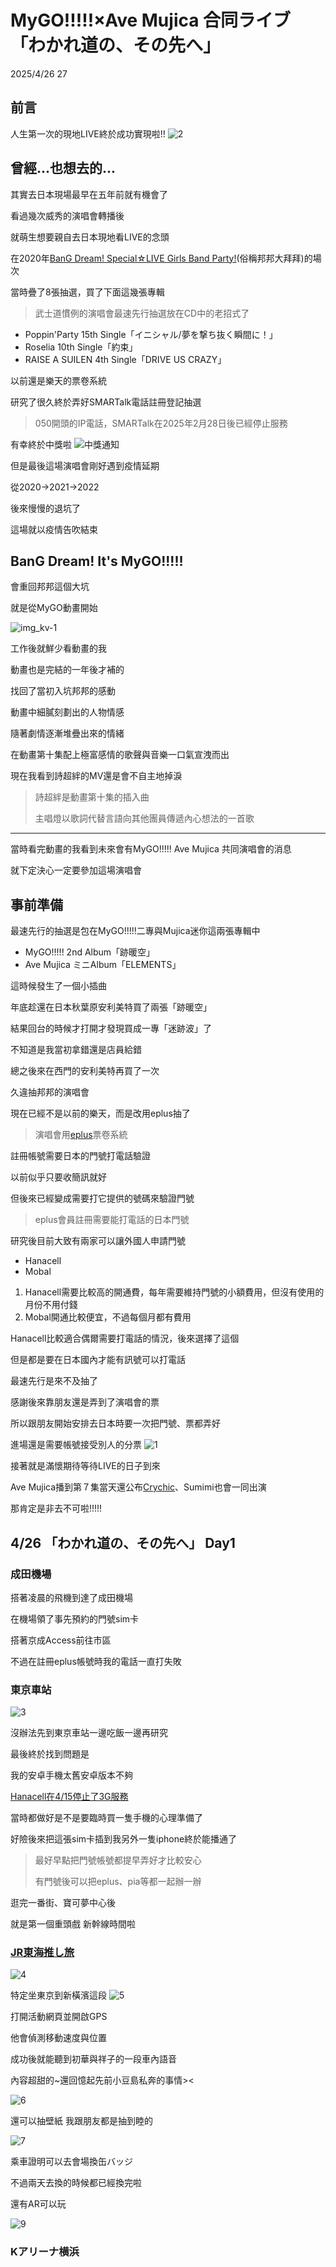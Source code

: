 # MyGO!!!!!×Ave Mujica 合同ライブ「わかれ道の、その先へ」
2025/4/26 27

## 前言
人生第一次的現地LIVE終於成功實現啦!!
![2](https://hackmd.io/_uploads/Hyjweamgxl.jpg)


## 曾經...也想去的...

其實去日本現場最早在五年前就有機會了

看過幾次威秀的演唱會轉播後

就萌生想要親自去日本現地看LIVE的念頭

在2020年[BanG Dream! Special☆LIVE Girls Band Party!](https://bang-dream.com/events/gbp2020)(俗稱邦邦大拜拜)的場次

當時疊了8張抽選，買了下面這幾張專輯
> 武士道慣例的演唱會最速先行抽選放在CD中的老招式了
- Poppin'Party 15th Single「イニシャル/夢を撃ち抜く瞬間に！」
- Roselia 10th Single「約束」
- RAISE A SUILEN 4th Single「DRIVE US CRAZY」

以前還是樂天的票卷系統

研究了很久終於弄好SMARTalk電話註冊登記抽選
> 050開頭的IP電話，SMARTalk在2025年2月28日後已經停止服務

有幸終於中獎啦
![中獎通知](https://hackmd.io/_uploads/HJ6yuPmxge.png)


但是最後這場演唱會剛好遇到疫情延期

從2020->2021->2022

後來慢慢的退坑了

這場就以疫情告吹結束

## BanG Dream! It's MyGO!!!!!
會重回邦邦這個大坑

就是從MyGO動畫開始

![img_kv-1](https://hackmd.io/_uploads/HJvsuDmxlx.jpg)

工作後就鮮少看動畫的我

動畫也是完結的一年後才補的

找回了當初入坑邦邦的感動

動畫中細膩刻劃出的人物情感

隨著劇情逐漸堆疊出來的情緒

在動畫第十集配上極富感情的歌聲與音樂一口氣宣洩而出

現在我看到詩超絆的MV還是會不自主地掉淚
>詩超絆是動畫第十集的插入曲
>
>主唱燈以歌詞代替言語向其他團員傳遞內心想法的一首歌

---
當時看完動畫的我看到未來會有MyGO!!!!! Ave Mujica 共同演唱會的消息

就下定決心一定要參加這場演唱會

## 事前準備
最速先行的抽選是包在MyGO!!!!!二專與Mujica迷你這兩張專輯中
- MyGO!!!!! 2nd Album「跡暖空」
- Ave Mujica ミニAlbum「ELEMENTS」

這時候發生了一個小插曲

年底趁還在日本秋葉原安利美特買了兩張「跡暖空」

結果回台的時候才打開才發現買成一專「迷跡波」了

不知道是我當初拿錯還是店員給錯

總之後來在西門的安利美特再買了一次

久違抽邦邦的演唱會

現在已經不是以前的樂天，而是改用eplus抽了
> 演唱會用[eplus](https://ib.eplus.jp/)票卷系統

註冊帳號需要日本的門號打電話驗證

以前似乎只要收簡訊就好

但後來已經變成需要打它提供的號碼來驗證門號
> eplus會員註冊需要能打電話的日本門號

研究後目前大致有兩家可以讓外國人申請門號
- Hanacell
- Mobal

1. Hanacell需要比較高的開通費，每年需要維持門號的小額費用，但沒有使用的月份不用付錢
2. Mobal開通比較便宜，不過每個月都有費用

Hanacell比較適合偶爾需要打電話的情況，後來選擇了這個

但是都是要在日本國內才能有訊號可以打電話

最速先行是來不及抽了

感謝後來靠朋友還是弄到了演唱會的票

所以跟朋友開始安排去日本時要一次把門號、票都弄好

進場還是需要帳號接受別人的分票
![1](https://hackmd.io/_uploads/rkBpkTmele.jpg)

接著就是滿懷期待等待LIVE的日子到來

Ave Mujica播到第７集當天還公布[Crychic](https://youtu.be/QAcQ35vhM7M?si=g2dgABjoyaWR9FVi)、Sumimi也會一同出演

那肯定是非去不可啦!!!!!

## 4/26 「わかれ道の、その先へ」 Day1

### 成田機場

搭著凌晨的飛機到達了成田機場

在機場領了事先預約的門號sim卡

搭著京成Access前往市區

不過在註冊eplus帳號時我的電話一直打失敗

### 東京車站
![3](https://hackmd.io/_uploads/Bk9C2pXgeg.jpg)

沒辦法先到東京車站一邊吃飯一邊再研究

最後終於找到問題是

我的安卓手機太舊安卓版本不夠

[Hanacell在4/15停止了3G服務](https://support.hanacell.com/japan-sim/5723/)

當時都做好是不是要臨時買一隻手機的心理準備了

好險後來把這張sim卡插到我另外一隻iphone終於能播通了

>最好早點把門號帳號都提早弄好才比較安心
>
>有門號後可以把eplus、pia等都一起辦一辦

逛完一番街、寶可夢中心後

就是第一個重頭戲  新幹線時間啦

### [JR東海推し旅](https://recommend.jr-central.co.jp/oshi-tabi/ave-mujica/)

![4](https://hackmd.io/_uploads/HknheCmxxl.jpg)

特定坐東京到新橫濱這段
![5](https://hackmd.io/_uploads/HyWMb0mlxx.jpg)

打開活動網頁並開啟GPS

他會偵測移動速度與位置

成功後就能聽到初華與祥子的一段車內語音

內容超甜的~還回憶起先前小豆島私奔的事情><

![6](https://hackmd.io/_uploads/rJSaGCQxlg.jpg)

還可以抽壁紙  我跟朋友都是抽到睦的

![7](https://hackmd.io/_uploads/HyoN7C7lgg.jpg)

乘車證明可以去會場換缶バッジ

不過兩天去換的時候都已經換完啦

還有AR可以玩

![9](https://hackmd.io/_uploads/rJerEC7xex.jpg)

### Kアリーナ横浜
